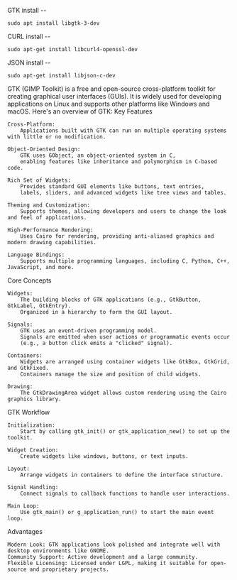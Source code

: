 GTK install --

    sudo apt install libgtk-3-dev
CURL install --
    
    sudo apt-get install libcurl4-openssl-dev
JSON install --
    
    sudo apt-get install libjson-c-dev

GTK (GIMP Toolkit) is a free and open-source cross-platform toolkit for creating graphical user interfaces (GUIs). It is widely used for developing applications on Linux and supports other platforms like Windows and macOS. Here's an overview of GTK:
Key Features

    Cross-Platform:
        Applications built with GTK can run on multiple operating systems with little or no modification.

    Object-Oriented Design:
        GTK uses GObject, an object-oriented system in C, 
        enabling features like inheritance and polymorphism in C-based code.

    Rich Set of Widgets:
        Provides standard GUI elements like buttons, text entries, 
        labels, sliders, and advanced widgets like tree views and tables.

    Theming and Customization:
        Supports themes, allowing developers and users to change the look and feel of applications.

    High-Performance Rendering:
        Uses Cairo for rendering, providing anti-aliased graphics and modern drawing capabilities.

    Language Bindings:
        Supports multiple programming languages, including C, Python, C++, JavaScript, and more.

Core Concepts

    Widgets:
        The building blocks of GTK applications (e.g., GtkButton, GtkLabel, GtkEntry).
        Organized in a hierarchy to form the GUI layout.

    Signals:
        GTK uses an event-driven programming model.
        Signals are emitted when user actions or programmatic events occur 
        (e.g., a button click emits a "clicked" signal).

    Containers:
        Widgets are arranged using container widgets like GtkBox, GtkGrid, and GtkFixed.
        Containers manage the size and position of child widgets.

    Drawing:
        The GtkDrawingArea widget allows custom rendering using the Cairo graphics library.

GTK Workflow

    Initialization:
        Start by calling gtk_init() or gtk_application_new() to set up the toolkit.

    Widget Creation:
        Create widgets like windows, buttons, or text inputs.

    Layout:
        Arrange widgets in containers to define the interface structure.

    Signal Handling:
        Connect signals to callback functions to handle user interactions.

    Main Loop:
        Use gtk_main() or g_application_run() to start the main event loop.

Advantages

    Modern Look: GTK applications look polished and integrate well with desktop environments like GNOME.
    Community Support: Active development and a large community.
    Flexible Licensing: Licensed under LGPL, making it suitable for open-source and proprietary projects.
